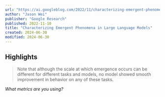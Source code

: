 ```yaml
---
url: "https://ai.googleblog.com/2022/11/characterizing-emergent-phenomena-in.html"
author: "Jason Wei"
publisher: "Google Research"
published: 2022-11-10
title: "Characterizing Emergent Phenomena in Large Language Models"
created: 2024-06-30
modified: 2024-06-30
---
```


## Highlights

> Note that although the scale at which emergence occurs can be different for different tasks and models, no model showed smooth improvement in behavior on any of these tasks.

*What metrics are you using?*
